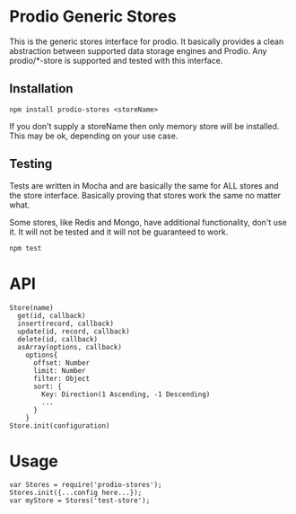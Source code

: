 Prodio Generic Stores
=====================

This is the generic stores interface for prodio.  It basically provides a clean
abstraction between supported data storage engines and Prodio.  Any
prodio/*-store is supported and tested with this interface.

Installation
------------

```
npm install prodio-stores <storeName>
```

If you don't supply a storeName then only memory store will be installed.  This
may be ok, depending on your use case.

Testing
-------

Tests are written in Mocha and are basically the same for ALL stores and the
store interface.  Basically proving that stores work the same no matter what.

Some stores, like Redis and Mongo, have additional functionality, don't use it.
It will not be tested and it will not be guaranteed to work.

```
npm test
```

API
===

```
Store(name)
  get(id, callback)
  insert(record, callback)
  update(id, record, callback)
  delete(id, callback)
  asArray(options, callback)
    options{
      offset: Number
      limit: Number
      filter: Object
      sort: {
        Key: Direction(1 Ascending, -1 Descending)
        ...
      }
    }
Store.init(configuration)
```

Usage
=====

```
var Stores = require('prodio-stores');
Stores.init({...config here...});
var myStore = Stores('test-store');
```
